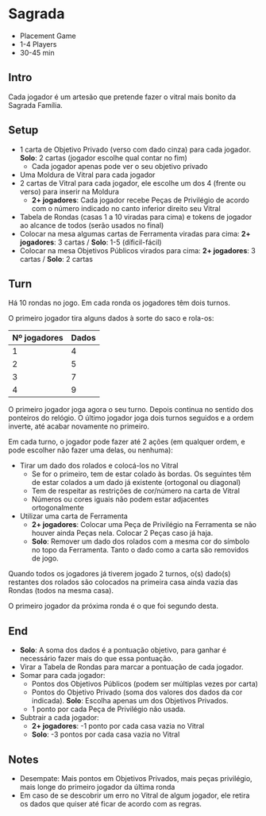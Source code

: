# Sagrada

- Placement Game
- 1-4 Players
- 30-45 min

## Intro

Cada jogador é um artesão que pretende fazer o vitral mais bonito da Sagrada Família.

## Setup

- 1 carta de Objetivo Privado (verso com dado cinza) para cada jogador. **Solo**: 2 cartas (jogador escolhe qual contar no fim)
  - Cada jogador apenas pode ver o seu objetivo privado
- Uma Moldura de Vitral para cada jogador
- 2 cartas de Vitral para cada jogador, ele escolhe um dos 4 (frente ou verso) para inserir na Moldura
  - **2+ jogadores**: Cada jogador recebe Peças de Privilégio de acordo com o número indicado no canto inferior direito seu Vitral
- Tabela de Rondas (casas 1 a 10 viradas para cima) e tokens de jogador ao alcance de todos (serão usados no final)
- Colocar na mesa algumas cartas de Ferramenta viradas para cima: **2+ jogadores**: 3 cartas / **Solo**: 1-5 (díficil-fácil)
- Colocar na mesa Objetivos Públicos virados para cima: **2+ jogadores**: 3 cartas / **Solo**: 2 cartas


## Turn

Há 10 rondas no jogo. Em cada ronda os jogadores têm dois turnos.

O primeiro jogador tira alguns dados à sorte do saco e rola-os:

| Nº jogadores | Dados |
|--------------|-------|
| 1            | 4     |
| 2            | 5     |
| 3            | 7     |
| 4            | 9     |

O primeiro jogador joga agora o seu turno. Depois continua no sentido dos ponteiros do relógio. O último jogador joga dois turnos seguidos e a ordem inverte, até acabar novamente no primeiro.

Em cada turno, o jogador pode fazer até 2 ações (em qualquer ordem, e pode escolher não fazer uma delas, ou nenhuma):

- Tirar um dado dos rolados e colocá-los no Vitral
  - Se for o primeiro, tem de estar colado às bordas. Os seguintes têm de estar colados a um dado já existente (ortogonal ou diagonal)
  - Tem de respeitar as restrições de cor/número na carta de Vitral
  - Números ou cores iguais não podem estar adjacentes ortogonalmente
- Utilizar uma carta de Ferramenta
  - **2+ jogadores**: Colocar uma Peça de Privilégio na Ferramenta se não houver ainda Peças nela. Colocar 2 Peças caso já haja.
  - **Solo**: Remover um dado dos rolados com a mesma cor do símbolo no topo da Ferramenta. Tanto o dado como a carta são removidos de jogo.

Quando todos os jogadores já tiverem jogado 2 turnos, o(s) dado(s) restantes dos rolados são colocados na primeira casa ainda vazia das Rondas (todos na mesma casa).

O primeiro jogador da próxima ronda é o que foi segundo desta.

## End

- **Solo**: A soma dos dados é a pontuação objetivo, para ganhar é necessário fazer mais do que essa pontuação.
- Virar a Tabela de Rondas para marcar a pontuação de cada jogador.
- Somar para cada jogador:
  - Pontos dos Objetivos Públicos (podem ser múltiplas vezes por carta)
  - Pontos do Objetivo Privado (soma dos valores dos dados da cor indicada). **Solo**: Escolha apenas um dos Objetivos Privados.
  - 1 ponto por cada Peça de Privilégio não usada.
- Subtrair a cada jogador:
  - **2+ jogadores**: -1 ponto por cada casa vazia no Vitral
  - **Solo**: -3 pontos por cada casa vazia no Vitral

## Notes

- Desempate: Mais pontos em Objetivos Privados, mais peças privilégio, mais longe do primeiro jogador da última ronda
- Em caso de se descobrir um erro no Vitral de algum jogador, ele retira os dados que quiser até ficar de acordo com as regras.
